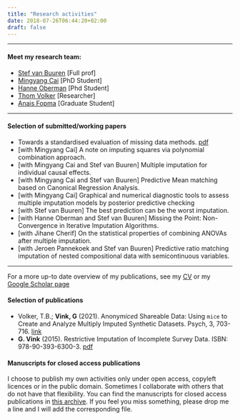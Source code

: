 ```yaml
---
title: "Research activities"
date: 2018-07-26T06:44:20+02:00
draft: false
---
```


---
#### Meet my research team:
- [Stef van Buuren](www.stefvanbuuren.name) [Full prof]
- [Mingyang Cai](https://www.uu.nl/staff/mcai) [PhD Student]
- [Hanne Oberman](https://github.com/hanneoberman)  [Phd Student]
- [Thom Volker](https://thomvolker.github.io) [Researcher]
- [Anais Fopma](https://github.com/anaisfopma) [Graduate Student]

---

#### Selection of submitted/working papers
- Towards a standardised evaluation of missing data methods. [pdf](https://www.gerkovink.com/published/[working]%20Towards%20a%20standardized%20evaluation%20of%20multiple%20imputation%20routines.pdf)
- [with Mingyang Cai] A note on imputing squares via polynomial combination approach.
- [with Mingyang Cai and Stef van Buuren] Multiple imputation for individual causal effects.
- [with Mingyang Cai and Stef van Buuren] Predictive Mean matching based on Canonical Regression Analysis.
- [with Mingyang Cai] Graphical and numerical diagnostic tools to assess multiple imputation models by posterior predictive checking
- [with Stef van Buuren] The best prediction can be the worst imputation.
- [with Hanne Oberman and Stef van Buuren] Missing the Point: Non-Convergence in Iterative Imputation Algorithms.
- [with Jihane Cherif] On the statistical properties of combining ANOVAs after multiple imputation.
- [with Jeroen Pannekoek and Stef van Buuren] Predictive ratio matching imputation of nested compositional data with semicontinuous variables.


---

For a more up-to date overview of my publications, see my [CV](../cv/vink.pdf) or my [Google Scholar page](https://scholar.google.nl/citations?user=RDZWJ6AAAAAJ&hl=en&oi=ao)

#### Selection of publications
- Volker, T.B.; **Vink, G** (2021). Anony*mice*d Shareable Data: Using `mice` to Create and Analyze Multiply Imputed Synthetic Datasets. Psych, 3, 703-716. [link](https://doi.org/10.3390/psych3040045)
- **G. Vink** (2015). Restrictive Imputation of Incomplete Survey Data. ISBN: 978-90-393-6300-3. [pdf](https://www.gerkovink.com/published/[2015]%20Restrictive%20Imputation%20of%20Incomplete%20Survey%20Data.pdf)

#### Manuscripts for closed access publications
I choose to publish my own activities only under open access, copyleft licences or in the public domain. Sometimes I collaborate with others that do not have that flexibility. You can find the manuscripts for closed access publications in [this archive](https://github.com/gerkovink/published). If you feel you miss something, please drop me a line and I will add the corresponding file.
